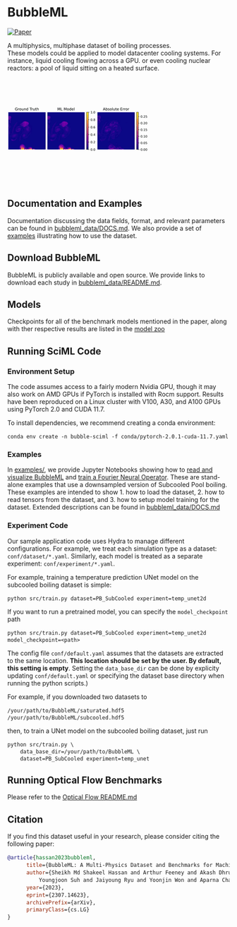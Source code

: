 # BubbleML

[![Paper](https://img.shields.io/badge/arXiv-2209.15616-blue)](https://arxiv.org/abs/2307.14623)

A multiphysics, multiphase dataset of boiling processes.  
These models could be applied to model datacenter cooling systems. For instance, liquid cooling flowing across a GPU. or even cooling nuclear reactors: a pool of liquid sitting on a heated surface.

![SubCooled Temperature](video/subcooled.gif)

## Documentation and Examples

Documentation discussing the data fields, format, and relevant parameters can be found in [bubbleml_data/DOCS.md](bubbleml_data/DOCS.md). We also provide a set of [examples](examples/) illustrating how to use the dataset.


## Download BubbleML

BubbleML is publicly available and open source. We provide links to download each study in [bubbleml_data/README.md](bubbleml_data/README.md).

## Models

Checkpoints for all of the benchmark models mentioned in the paper, along with ther respective results are listed in the [model zoo](model-zoo/README.md)

## Running SciML Code

### Environment Setup
The code assumes access to a fairly modern Nvidia GPU, though
it may also work on AMD GPUs if PyTorch is installed with Rocm support.
Results have been reproduced on a Linux cluster with V100, A30, and A100 GPUs using PyTorch 2.0 and CUDA 11.7.

To install dependencies, we recommend creating a conda environment:

```console
conda env create -n bubble-sciml -f conda/pytorch-2.0.1-cuda-11.7.yaml
```

### Examples

In [examples/](examples/), we provide Jupyter Notebooks showing how to [read and visualize BubbleML](examples/data_loading.ipynb)
and [train a Fourier Neural Operator](examples/pytorch_training.ipynb). These are stand-alone examples that use a downsampled version of
Subcooled Pool boiling. These examples are intended to show 1. how to load the dataset, 2. how to read tensors from
the dataset, and 3. how to setup model training for the dataset. Extended descriptions can be found in [bubbleml_data/DOCS.md](bubbleml_data/DOCS.md)

### Experiment Code

Our sample application code uses Hydra to manage different configurations.
For example, we treat each simulation type as a dataset: `conf/dataset/*.yaml`.
Similarly, each model is treated as a separate experiment: `conf/experiment/*.yaml`.

For example, training a temperature prediction UNet model on the subcooled boiling dataset is simple:

```console
python src/train.py dataset=PB_SubCooled experiment=temp_unet2d
```

If you want to run a pretrained model, you can specify the `model_checkpoint` path

```console
python src/train.py dataset=PB_SubCooled experiment=temp_unet2d model_checkpoint=<path>
```

The config file `conf/default.yaml` assumes that the datasets are extracted to the same location.
**This location should be set by the user. By default, this setting is empty**.
Setting the `data_base_dir`  can be done by explicity updating `conf/default.yaml` or
specifying the dataset base directory when running the python scripts.) 

For example, if you downloaded two datasets to 

```console
/your/path/to/BubbleML/saturated.hdf5
/your/path/to/BubbleML/subcooled.hdf5
```

then, to train a UNet model on the subcooled boiling dataset, just run

```console
python src/train.py \
	data_base_dir=/your/path/to/BubbleML \
	dataset=PB_SubCooled experiment=temp_unet
```
## Running Optical Flow Benchmarks

Please refer to the [Optical Flow README.md](optical_flow/README.md)

## Citation

If you find this dataset useful in your research, please consider citing the following paper:

```bibtex
@article{hassan2023bubbleml,
      title={BubbleML: A Multi-Physics Dataset and Benchmarks for Machine Learning}, 
      author={Sheikh Md Shakeel Hassan and Arthur Feeney and Akash Dhruv and Jihoon Kim and 
	      Youngjoon Suh and Jaiyoung Ryu and Yoonjin Won and Aparna Chandramowlishwaran},
      year={2023},
      eprint={2307.14623},
      archivePrefix={arXiv},
      primaryClass={cs.LG}
}
```
